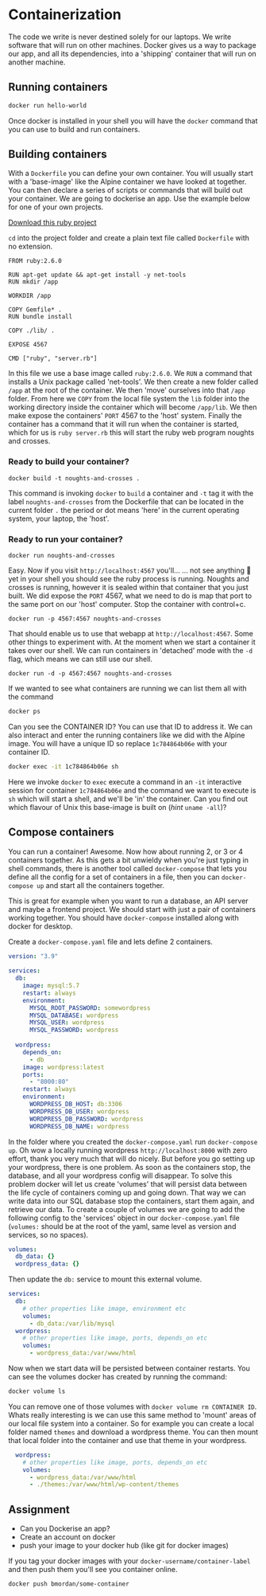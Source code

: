 # Containerization

The code we write is never destined solely for our laptops. We write software that will run on other machines. Docker gives us a way to package our app, and all its dependencies, into a 'shipping' container that will run on another machine.

## Running containers

```sh
docker run hello-world
```
Once docker is installed in your shell you will have the `docker` command that you can use to build and run containers.

## Building containers

With a `Dockerfile` you can define your own container. You will usually start with a 'base-image' like the Alpine container we have looked at together. You can then declare a series of scripts or commands that will build out your container. We are going to dockerise an app. Use the example below for one of your own projects.

[Download this ruby project](https://github.com/bmordan/noughts-and-crosses/archive/refs/tags/1.1.0.zip)

`cd` into the project folder and create a plain text file called `Dockerfile` with no extension.

```docker
FROM ruby:2.6.0

RUN apt-get update && apt-get install -y net-tools
RUN mkdir /app

WORKDIR /app

COPY Gemfile* .
RUN bundle install

COPY ./lib/ .

EXPOSE 4567

CMD ["ruby", "server.rb"]
```
In this file we use a base image called `ruby:2.6.0`. We `RUN` a command that installs a Unix package called 'net-tools'. We then create a new folder called `/app` at the root of the container. We then 'move' ourselves into that `/app` folder. From here we `COPY` from the local file system the `lib` folder into the working directory inside the container which will become `/app/lib`. We then make expose the containers' `PORT` 4567 to the 'host' system. Finally the container has a command that it will run when the container is started, which for us is `ruby server.rb` this will start the ruby web program noughts and crosses.

### Ready to build your container?

`docker build -t noughts-and-crosses .`

This command is invoking `docker` to `build` a container and `-t` tag it with the label `noughts-and-crosses` from the Dockerfile that can be located in the current folder `.` the period or dot means 'here' in the current operating system, your laptop, the 'host'.

### Ready to run your container?

`docker run noughts-and-crosses`

Easy. Now if you visit `http://localhost:4567` you'll...
... not see anything 🙁 yet in your shell you should see the ruby process is running. Noughts and crosses is running, however it is sealed within that container that you just built. We did expose the `PORT` 4567, what we need to do is map that port to the same port on our 'host' computer. Stop the container with control+c.

`docker run -p 4567:4567 noughts-and-crosses`

That should enable us to use that webapp at `http://localhost:4567`. Some other things to experiment with. At the moment when we start a container it takes over our shell. We can run containers in 'detached' mode with the `-d` flag, which means we can still use our shell.

`docker run -d -p 4567:4567 noughts-and-crosses`

If we wanted to see what containers are running we can list them all with the command

```sh
docker ps
```
Can you see the CONTAINER ID? You can use that ID to address it. We can also interact and enter the running containers like we did with the Alpine image. You will have a unique ID so replace `1c784864b06e` with your container ID.
```sh
docker exec -it 1c784864b06e sh
```
Here we invoke `docker` to `exec` execute a command in an `-it` interactive session for container `1c784864b06e` and the command we want to execute is `sh` which will start a shell, and we'll be 'in' the container. Can you find out which flavour of Unix this base-image is built on (_hint_ `uname -all`)?

## Compose containers

You can run a container! Awesome. Now how about running 2, or 3 or 4 containers together. As this gets a bit unwieldy when you're just typing in shell commands, there is another tool called `docker-compose` that lets you define all the config for a set of containers in a file, then you can `docker-compose up` and start all the containers together.

This is great for example when you want to run a database, an API server and maybe a frontend project. We should start with just a pair of containers working together. You should have `docker-compose` installed along with docker for desktop.

Create a `docker-compose.yaml` file and lets define 2 containers.

```yaml
version: "3.9"
    
services:
  db:
    image: mysql:5.7
    restart: always
    environment:
      MYSQL_ROOT_PASSWORD: somewordpress
      MYSQL_DATABASE: wordpress
      MYSQL_USER: wordpress
      MYSQL_PASSWORD: wordpress
    
  wordpress:
    depends_on:
      - db
    image: wordpress:latest
    ports:
      - "8000:80"
    restart: always
    environment:
      WORDPRESS_DB_HOST: db:3306
      WORDPRESS_DB_USER: wordpress
      WORDPRESS_DB_PASSWORD: wordpress
      WORDPRESS_DB_NAME: wordpress
```
In the folder where you created the `docker-compose.yaml` run `docker-compose up`. Oh wow a locally running wordpress `http://localhost:8000` with zero effort, thank you very much that will do nicely. But before you go setting up your wordpress, there is one problem. As soon as the containers stop, the database, and all your wordpress config will disappear. To solve this problem docker will let us create 'volumes' that will persist data between the life cycle of containers coming up and going down. That way we can write data into our SQL database stop the containers, start them again, and retrieve our data. To create a couple of volumes we are going to add the following config to the 'services' object in our `docker-compose.yaml` file (`volumes:` should be at the root of the yaml, same level as version and services, so no spaces).

```yaml
volumes:
  db_data: {}
  wordpress_data: {}
```
Then update the `db:` service to mount this external volume.
```yaml
services:
  db:
    # other properties like image, environment etc
    volumes:
      - db_data:/var/lib/mysql
  wordpress:
    # other properties like image, ports, depends_on etc
    volumes:
      - wordpress_data:/var/www/html
```
Now when we start data will be persisted between container restarts. You can see the volumes docker has created by running the command:
```sh
docker volume ls
```
You can remove one of those volumes with `docker volume rm CONTAINER ID`. Whats really interesting is we can use this same method to 'mount' areas of our local file system into a container. So for example you can create a local folder named `themes` and download a wordpress theme. You can then mount that local folder into the container and use that theme in your wordpress.
```yaml
  wordpress:
    # other properties like image, ports, depends_on etc
    volumes:
      - wordpress_data:/var/www/html
      - ./themes:/var/www/html/wp-content/themes
```

## Assignment

* Can you Dockerise an app?
* Create an account on docker
* push your image to your docker hub (like git for docker images)

If you tag your docker images with your `docker-username/container-label` and then push them you'll see you container online.
```sh
docker push bmordan/some-container
```